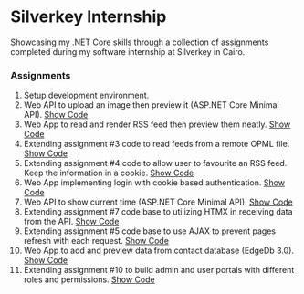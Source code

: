 # Silverkey Internship
Showcasing my .NET Core skills through a collection of assignments completed during my software internship at Silverkey in Cairo.

### Assignments 
1.  Setup development environment. 
2.  Web API to upload an image then preview it (ASP.NET Core Minimal API). [Show Code](https://github.com/Marwan-9/silverkey-internship/tree/main/02.%20Image%20Uploader)
3.  Web App to read and render RSS feed then preview them neatly. [Show Code](https://github.com/Marwan-9/silverkey-internship/tree/main/03.%20XML%20Parser) 
4.  Extending assignment #3 code to read feeds from a remote OPML file. [Show Code](https://github.com/Marwan-9/silverkey-internship/tree/main/04.%20OPML%20Reader)
5.  Extending assignment #4 code to allow user to favourite an RSS feed. Keep the information in a cookie. [Show Code](https://github.com/Marwan-9/silverkey-internship/tree/main/05.%20FavouriteFeed)
6.  Web App implementing login with cookie based authentication. [Show Code](https://github.com/Marwan-9/silverkey-internship/tree/main/06.%20LoginWithCookies)
7.  Web API to show current time (ASP.NET Core Minimal API). [Show Code](https://github.com/Marwan-9/silverkey-internship/tree/main/07.%20CurrentTimeService)
8.  Extending assignment #7 code base to utilizing HTMX in receiving data from the API. [Show Code](https://github.com/Marwan-9/silverkey-internship/tree/main/08.%20CurrentTimeHTMX)
9.  Extending assignment #5 code base to use AJAX to prevent pages refresh with each request. [Show Code](https://github.com/Marwan-9/silverkey-internship/tree/main/09.%20FavouriteFeedAJAX)
10. Web App to add and preview data from contact database (EdgeDb 3.0).[ Show Code](https://github.com/Marwan-9/silverkey-internship/tree/main/10.%20ContactDatabase)
11. Extending assignment #10 to build admin and user portals with different roles and permissions. [Show Code](https://github.com/Marwan-9/silverkey-internship/tree/main/11.%20ContactDatabaseEnhanced)
